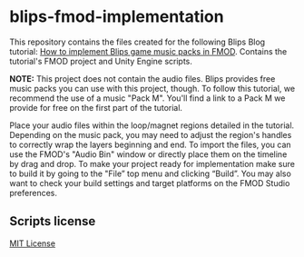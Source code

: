 # blips-fmod-implementation
This repository contains the files created for the following Blips Blog tutorial:
[How to implement Blips game music packs in FMOD](https://blog.blips.fm/articles/how-to-implement-blips-music-packs-in-fmod).
Contains the tutorial's FMOD project and Unity Engine scripts.

**NOTE:** This project does not contain the audio files. Blips provides free music packs you can use with this project, though. To follow this tutorial, we recommend the use of a music "Pack M". You'll find a link to a Pack M we provide for free on the first part of the tutorial.

Place your audio files within the loop/magnet regions detailed in the tutorial. Depending on the music pack, you may need to adjust the region's handles to correctly wrap the layers beginning and end. To import the files, you can use the FMOD's "Audio Bin" window or directly place them on the timeline by drag and drop. To make your project ready for implementation make sure to build it by going to the "File” top menu and clicking “Build”. You may also want to check your build settings and target platforms on the FMOD Studio preferences.

## Scripts license
[MIT License](/Unity%20Scripts/LICENSE)
